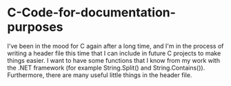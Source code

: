 # C-Code-for-documentation-purposes
I've been in the mood for C again after a long time, and I'm in the process of writing a header file this time that I can include in future C projects to make things easier. I want to have some functions that I know from my work with the .NET framework (for example String.Split() and String.Contains()). Furthermore, there are many useful little things in the header file.
